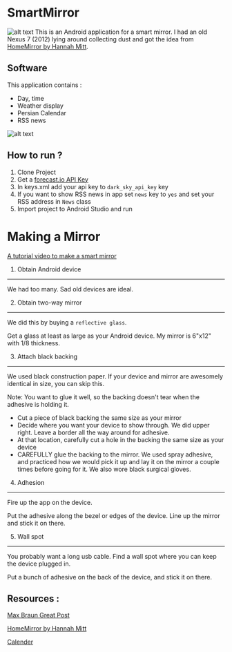 # SmartMirror
![alt text](https://github.com/gsoosk/SmartMirror/blob/master/pic2.jpg)
This is an Android application for a smart mirror. I had an old Nexus 7 (2012) lying around collecting dust and got the idea from [HomeMirror by Hannah Mitt](https://github.com/HannahMitt/HomeMirror).

## Software 
This application contains : 
* Day, time
* Weather display
* Persian Calendar 
* RSS news 

![alt text](https://github.com/gsoosk/SmartMirror/blob/master/pic1.png)

## How to run ?
1. Clone Project
2. Get a [forecast.io API Key](https://developer.forecast.io/)
3. In keys.xml add your api key to `dark_sky_api_key` key
4. If you want to show RSS news in app set `news` key to `yes` and set your RSS address in `News` class
5. Import project to Android Studio and run


Making a Mirror
====

[A tutorial video to make a smart mirror](https://learn.adafruit.com/android-smart-home-mirror)

1. Obtain Android device
----
We had too many. Sad old devices are ideal.

2. Obtain two-way mirror
---
We did this by buying a `reflective glass`.

Get a glass at least as large as your Android device. My mirror is 6"x12" with 1/8 thickness. 

3. Attach black backing
---
We used black construction paper. If your device and mirror are awesomely identical in size, you can skip this.

Note: You want to glue it well, so the backing doesn't tear when the adhesive is holding it.

* Cut a piece of black backing the same size as your mirror
* Decide where you want your device to show through. We did upper right. Leave a border all the way around for adhesive.
* At that location, carefully cut a hole in the backing the same size as your device
* CAREFULLY glue the backing to the mirror. We used spray adhesive, and practiced how we would pick it up and lay it on the mirror a couple times before going for it. We also wore black surgical gloves.
 

4. Adhesion
---
Fire up the app on the device.

Put the adhesive along the bezel or edges of the device. Line up the mirror and stick it on there.

5. Wall spot
---
You probably want a long usb cable. Find a wall spot where you can keep the device plugged in.

Put a bunch of adhesive on the back of the device, and stick it on there.

## Resources : 
[Max Braun Great Post](https://medium.com/@maxbraun/my-bathroom-mirror-is-smarter-than-yours-94b21c6671ba)

[HomeMirror by Hannah Mitt](https://github.com/HannahMitt/HomeMirror)

[Calender](https://github.com/Roojin/persian-calendar-view)
